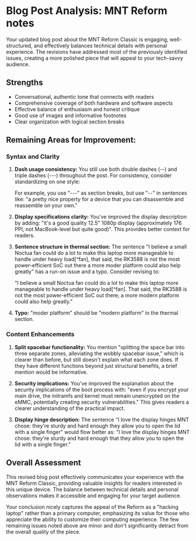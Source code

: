 # Blog Post Analysis: MNT Reform notes

Your updated blog post about the MNT Reform Classic is engaging, well-structured, and effectively balances technical details with personal experience. The revisions have addressed most of the previously identified issues, creating a more polished piece that will appeal to your tech-savvy audience.

## Strengths
- Conversational, authentic tone that connects with readers
- Comprehensive coverage of both hardware and software aspects
- Effective balance of enthusiasm and honest critique
- Good use of images and informative footnotes
- Clear organization with logical section breaks

## Remaining Areas for Improvement:

### Syntax and Clarity

1. **Dash usage consistency:**
   You still use both double dashes (--) and triple dashes (---) throughout the post. For consistency, consider standardizing on one style:
   
   For example, you use "---" as section breaks, but use "--" in sentences like:
   "a pretty nice property for a device that you can disassemble and reassemble on your own."

2. **Display specifications clarity:**
   You've improved the display description by adding: "it's a good quality 12.5" 1080p display (approximately 176 PPI, not MacBook-level but quite good)". This provides better context for readers.

3. **Sentence structure in thermal section:**
   The sentence "I believe a small Noctua fan could do a lot to make this laptop more manageable to handle under heavy load[^fan], that said, the RK3588 is not the most power-efficient SoC out there a more moder platform could also help greatly" has a run-on issue and a typo. Consider revising to:
   
   "I believe a small Noctua fan could do a lot to make this laptop more manageable to handle under heavy load[^fan]. That said, the RK3588 is not the most power-efficient SoC out there; a more modern platform could also help greatly."

4. **Typo:**
   "moder platform" should be "modern platform" in the thermal section.

### Content Enhancements

1. **Split spacebar functionality:**
   You mention "splitting the space bar into three separate zones, alleviating the wobbly spacebar issue," which is clearer than before, but still doesn't explain what each zone does. If they have different functions beyond just structural benefits, a brief mention would be informative.

2. **Security implications:**
   You've improved the explanation about the security implications of the boot process with: "even if you encrypt your main drive, the initramfs and kernel must remain unencrypted on the eMMC, potentially creating security vulnerabilities." This gives readers a clearer understanding of the practical impact.

3. **Display hinge description:**
   The sentence "I love the display hinges MNT chose: they're sturdy and hard enough they allow you to open the lid with a single finger" would flow better as: "I love the display hinges MNT chose: they're sturdy and hard enough that they allow you to open the lid with a single finger."

## Overall Assessment

This revised blog post effectively communicates your experience with the MNT Reform Classic, providing valuable insights for readers interested in this unique device. The balance between technical details and personal observations makes it accessible and engaging for your target audience.

Your conclusion nicely captures the appeal of the Reform as a "hacking laptop" rather than a primary computer, emphasizing its value for those who appreciate the ability to customize their computing experience. The few remaining issues noted above are minor and don't significantly detract from the overall quality of the piece.
